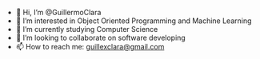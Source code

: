 - 👋 Hi, I’m @GuillermoClara
- 👀 I’m interested in Object Oriented Programming and Machine Learning
- 🌱 I’m currently studying Computer Science
- 💞️ I’m looking to collaborate on software developing
- 📫 How to reach me: guillexclara@gmail.com

<!---
GuillermoClara/GuillermoClara is a ✨ special ✨ repository because its `README.md` (this file) appears on your GitHub profile.
You can click the Preview link to take a look at your changes.
--->

